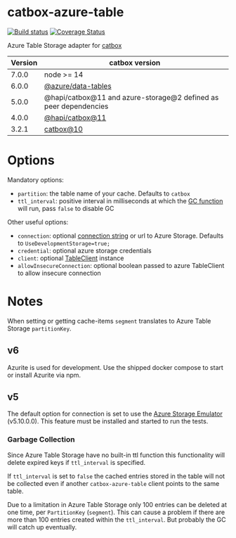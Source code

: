 catbox-azure-table
==================

[![Build status](https://ci.appveyor.com/api/projects/status/anrkvdxmentpi1e5/branch/default?svg=true)](https://ci.appveyor.com/project/paed01/catbox-azure-table/branch/default) [![Coverage Status](https://coveralls.io/repos/github/paed01/catbox-azure-table/badge.svg?branch=default)](https://coveralls.io/github/paed01/catbox-azure-table?branch=default)

Azure Table Storage adapter for [catbox](https://github.com/hapijs/catbox)

| Version           | catbox version                                                             |
| ----------------- | -------------------------------------------------------------------------- |
| 7.0.0             | node >= 14                                                                 |
| 6.0.0             | [@azure/data-tables][2]                                                    |
| 5.0.0             | @hapi/catbox@11 and azure-storage@2 defined as peer dependencies           |
| 4.0.0             | [@hapi/catbox@11](https://www.npmjs.com/package/@hapi/catbox)              |
| 3.2.1             | [catbox@10](https://www.npmjs.com/package/catbox)                          |

# Options

Mandatory options:
- `partition`: the table name of your cache. Defaults to `catbox`
- `ttl_interval`: positive interval in milliseconds at which the [GC function](#garbage-collection) will run, pass `false` to disable GC

Other useful options:
- `connection`: optional [connection string](https://www.connectionstrings.com/windows-azure/) or url to Azure Storage. Defaults to `UseDevelopmentStorage=true;`
- `credential`: optional azure storage credentials
- `client`: optional [TableClient][2] instance
- `allowInsecureConnection`: optional boolean passed to azure TableClient to allow insecure connection

# Notes

When setting or getting cache-items `segment` translates to Azure Table Storage `partitionKey`.

## v6

Azurite is used for development. Use the shipped docker compose to start or install Azurite via npm.

## v5

The default option for connection is set to use the [Azure Storage Emulator][1] (v5.10.0.0). This feature must be installed and started to run the tests.

### Garbage Collection

Since Azure Table Storage have no built-in ttl function this functionality will delete expired keys if `ttl_interval` is specified.

If `ttl_interval` is set to `false` the cached entries stored in the table will not be collected even if another `catbox-azure-table` client points to the same table.

Due to a limitation in Azure Table Storage only 100 entries can be deleted at one time, per `PartitionKey` (`segment`). This can cause a problem if there are more than 100 entries created within the `ttl_interval`. But probably the GC will catch up eventually.

[1]: https://azure.microsoft.com/en-us/documentation/articles/storage-use-emulator/
[2]: https://www.npmjs.com/package/@azure/data-tables

